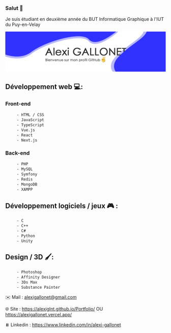 ### Salut 👋

Je suis étudiant en deuxième année du BUT Informatique Graphique à l'IUT du Puy-en-Velay

![alt text](https://github.com/alexiglnt/alexiglnt/blob/main/img/banniere.png?raw=true)

   ## Développement web 💻: 
   
   
   ### Front-end   
         - HTML / CSS
         - JavaScript
         - TypeScript
         - Vue.js
         - React 
         - Next.js
         
   ### Back-end   
         - PHP
         - MySQL
         - Symfony
         - Redis
         - MongoDB
         - XAMPP

   ## Développement logiciels / jeux 🎮 :
      
         - C
         - C++
         - C#
         - Python
         - Unity

   ## Design / 3D 🖌️:
      
         - Photoshop
         - Affinity Designer
         - 3Ds Max
         - Substance Painter
    
✉️ Mail : alexigallonet@gmail.com

🌐 Site : https://alexiglnt.github.io/Portfolio/ OU https://alexigallonet.vercel.app/

⏸️ Linkedin : https://www.linkedin.com/in/alexi-gallonet


<!--
**alexiglnt/alexiglnt** is a ✨ _special_ ✨ repository because its `README.md` (this file) appears on your GitHub profile.

Here are some ideas to get you started:

- 🔭 I’m currently working on ...
- 🌱 I’m currently learning ...
- 👯 I’m looking to collaborate on ...
- 🤔 I’m looking for help with ...
- 💬 Ask me about ...
- 📫 How to reach me: ...
- 😄 Pronouns: ...
- ⚡ Fun fact: ...
-->
